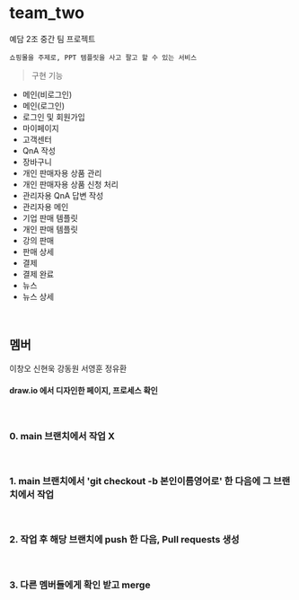 # team_two
예담 2조 중간 팀 프로젝트

```
쇼핑몰을 주제로, PPT 템플릿을 사고 팔고 할 수 있는 서비스
```

>구현 기능

- 메인(비로그인)
- 메인(로그인)
- 로그인 및 회원가입
- 마이페이지
- 고객센터
- QnA 작성
- 장바구니
- 개인 판매자용 상품 관리
- 개인 판매자용 상품 신청 처리
- 관리자용 QnA 답변 작성
- 관리자용 메인
- 기업 판매 템플릿
- 개인 판매 템플릿
- 강의 판매
- 판매 상세
- 결제
- 결제 완료
- 뉴스
- 뉴스 상세
<br>

## 멤버
<tr>
  <td>이창오</td>
  <td>신현욱</td>
  <td>강동원</td>
  <td>서영훈</td>
  <td>정유환</td>
</tr>

<h4>draw.io 에서 디자인한 페이지, 프로세스 확인</h4>
<br>
<h3>0. main 브랜치에서 작업 X </h3>
<br>
<h3>1. main 브랜치에서 'git checkout -b 본인이름영어로' 한 다음에 그 브랜치에서 작업</h3>
<br>
<h3>2. 작업 후 해당 브랜치에 push 한 다음, Pull requests 생성</h3>
<br>
<h3>3. 다른 멤버들에게 확인 받고 merge </h3>
<br>
